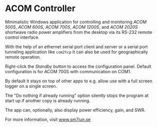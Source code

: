 # ACOM Controller

Minimalistic Windows application for controlling and monitoring *ACOM 500S*, *ACOM 600S*, 
*ACOM 700S*, *ACOM 1200S*, and *ACOM 2020S* shortwave radio power amplifiers from the 
desktop via its RS-232 remote control interface. 

With the help of an ethernet serial port client and server or a serial port tunneling 
application like `com2tcp` it can also be used for geographically remote operation. 

Right-click the *Standby* button to access the configuration panel.
Default configuration is for ACOM 700S with communication on COM1. 

By default it stays on top of other apps to e.g. allow use with a full 
screen logger on a single screen.

The "Do nothing if already running" option silently stops the program at 
start up if another copy is already running.

The app can, optionally, also display power efficiency, gain, and SWR.

For more information, visit www.sm7iun.se